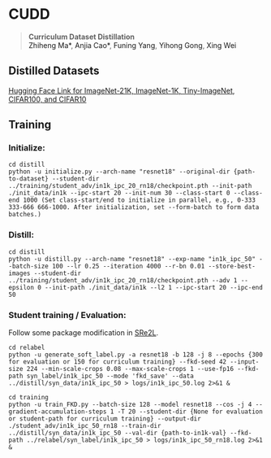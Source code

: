 # CUDD


> **Curriculum Dataset Distillation** <br>
<a>Zhiheng Ma*</a>,</span> <a>Anjia Cao*</a>,</span> <a>Funing Yang</a>,</span> <a>Yihong Gong</a>,</span> <a>Xing Wei</a>

## Distilled Datasets
[Hugging Face Link for ImageNet-21K, ImageNet-1K, Tiny-ImageNet, CIFAR100, and CIFAR10](https://huggingface.co/datasets/caj/CUDD)

## Training
### Initialize:
```
cd distill
python -u initialize.py --arch-name "resnet18" --original-dir {path-to-dataset} --student-dir ../training/student_adv/in1k_ipc_20_rn18/checkpoint.pth --init-path ./init_data/in1k --ipc-start 20 --init-num 30 --class-start 0 --class-end 1000 (Set class-start/end to initialize in parallel, e.g., 0-333 333-666 666-1000. After initialization, set --form-batch to form data batches.)
```

### Distill:
```
cd distill
python -u distill.py --arch-name "resnet18" --exp-name "in1k_ipc_50" --batch-size 100 --lr 0.25 --iteration 4000 --r-bn 0.01 --store-best-images --student-dir ../training/student_adv/in1k_ipc_20_rn18/checkpoint.pth --adv 1 --epsilon 0 --init-path ./init_data/in1k --l2 1 --ipc-start 20 --ipc-end 50
```

### Student training / Evaluation:
Follow some package modification in [SRe2L](https://github.com/VILA-Lab/SRe2L/tree/main/SRe2L/validate).

```
cd relabel
python -u generate_soft_label.py -a resnet18 -b 128 -j 8 --epochs {300 for evaluation or 150 for curriculum training} --fkd-seed 42 --input-size 224 --min-scale-crops 0.08 --max-scale-crops 1 --use-fp16 --fkd-path syn_label/in1k_ipc_50 --mode 'fkd_save' --data ../distill/syn_data/in1k_ipc_50 > logs/in1k_ipc_50.log 2>&1 &
```
```
cd training
python -u train_FKD.py --batch-size 128 --model resnet18 --cos -j 4 --gradient-accumulation-steps 1 -T 20 --student-dir {None for evaluation or student-path for curriculum training} --output-dir ./student_adv/in1k_ipc_50_rn18 --train-dir ../distill/syn_data/in1k_ipc_50 --val-dir {path-to-in1k-val} --fkd-path ../relabel/syn_label/in1k_ipc_50 > logs/in1k_ipc_50_rn18.log 2>&1 &
```